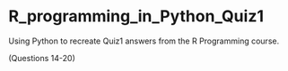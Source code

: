 # R_programming_in_Python_Quiz1
Using Python to recreate Quiz1 answers from the R Programming course.

(Questions 14-20)
